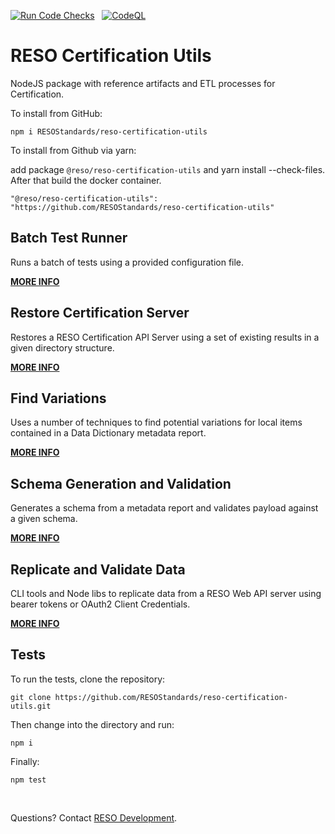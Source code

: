 [![Run Code Checks](https://github.com/RESOStandards/reso-certification-utils/actions/workflows/codecheck.yml/badge.svg)](https://github.com/RESOStandards/reso-certification-utils/actions/workflows/codecheck.yml) &nbsp; [![CodeQL](https://github.com/RESOStandards/reso-certification-utils/actions/workflows/codeql.yml/badge.svg)](https://github.com/RESOStandards/reso-certification-utils/actions/workflows/codeql.yml)

# RESO Certification Utils
NodeJS package with reference artifacts and ETL processes for Certification.

To install from GitHub:

```
npm i RESOStandards/reso-certification-utils
```

To install from Github via yarn:

add package `@reso/reso-certification-utils` and yarn install --check-files. After that build the docker container.

```
"@reso/reso-certification-utils": "https://github.com/RESOStandards/reso-certification-utils"
```

## Batch Test Runner
Runs a batch of tests using a provided configuration file.

[**MORE INFO**](./lib/batch-test-runner/README.md)

## Restore Certification Server
Restores a RESO Certification API Server using a set of existing results in a given directory structure.

[**MORE INFO**](./lib/restore-utils/README.md)

## Find Variations
Uses a number of techniques to find potential variations for local items contained in a Data Dictionary metadata report.

[**MORE INFO**](./lib/find-variations/README.md)

## Schema Generation and Validation
Generates a schema from a metadata report and validates payload against a given schema.

[**MORE INFO**](./lib/schema/README.md)

## Replicate and Validate Data
CLI tools and Node libs to replicate data from a RESO Web API server using bearer tokens or OAuth2 Client Credentials.

[**MORE INFO**](./lib/replication/README.md)


## Tests

To run the tests, clone the repository:

```
git clone https://github.com/RESOStandards/reso-certification-utils.git
```

Then change into the directory and run:

```
npm i
```

Finally:

```
npm test
```

<br >

Questions? Contact [RESO Development](mailto:dev@reso.org).
